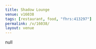 ```yaml
---
title: Shadow Lounge
venue: v16038
tags: [restaurant, food, "fhrs:413297"]
permalink: /v/16038/
layout: venue
---
```

null